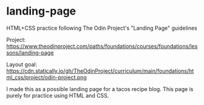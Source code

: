 # landing-page
HTML+CSS practice following The Odin Project's "Landing Page" guidelines

Project: https://www.theodinproject.com/paths/foundations/courses/foundations/lessons/landing-page

Layout goal: https://cdn.statically.io/gh/TheOdinProject/curriculum/main/foundations/html_css/project/odin-project.png

I made this as a possible landing page for a tacos recipe blog. This page is purely for practice using HTML and CSS.